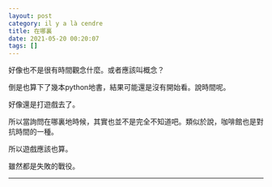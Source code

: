```yaml
---
layout: post
category: il y a là cendre
title: 在哪裏
date: 2021-05-20 00:20:07
tags: []
---
```


好像也不是很有時間觀念什麼。或者應該叫概念？

倒是也算下了幾本python地書，結果可能還是沒有開始看。說時間呢。

好像還是打遊戲去了。

所以當詢問在哪裏地時候，其實也並不是完全不知道吧。類似於說，咖啡館也是對抗時間的一種。

所以遊戲應該也算。

雖然都是失敗的戰役。

------





